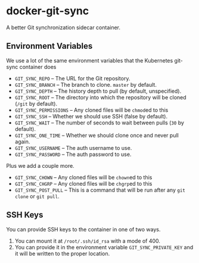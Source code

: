 # docker-git-sync
A better Git synchronization sidecar container.

## Environment Variables

We use a lot of the same environment variables that the Kubernetes git-sync container does

* `GIT_SYNC_REPO` – The URL for the Git repository.
* `GIT_SYNC_BRANCH` – The branch to clone. `master` by default.
* `GIT_SYNC_DEPTH` – The history depth to pull (by default, unspecified).
* `GIT_SYNC_ROOT` – The directory into which the repository will be cloned (`/git` by default).
* `GIT_SYNC_PERMISSIONS` – Any cloned files will be `chmod`ed to this
* `GIT_SYNC_SSH` – Whether we should use SSH (false by default).
* `GIT_SYNC_WAIT` – The number of seconds to wait between pulls (`30` by default).
* `GIT_SYNC_ONE_TIME` – Whether we should clone once and never pull again.
* `GIT_SYNC_USERNAME` – The auth username to use.
* `GIT_SYNC_PASSWORD` – The auth password to use.

Plus we add a couple more.

* `GIT_SYNC_CHOWN` – Any cloned files will be `chown`ed to this
* `GIT_SYNC_CHGRP` – Any cloned files will be `chgrp`ed to this
* `GIT_SYNC_POST_PULL` – This is a command that will be run after any `git clone` or `git pull`.

## SSH Keys

You can provide SSH keys to the container in one of two ways.

1. You can mount it at `/root/.ssh/id_rsa` with a mode of 400.
2. You can provide it in the environment variable `GIT_SYNC_PRIVATE_KEY` and it will be written to the proper location.
